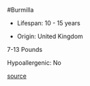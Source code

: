 #Burmilla

- Lifespan: 10 - 15 years

- Origin: United Kingdom

7-13 Pounds

Hypoallergenic: No

[source](https://www.catbreedslist.com/all-cat-breeds/burmilla.html)
